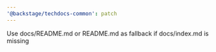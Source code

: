 ```yaml
---
'@backstage/techdocs-common': patch
---
```


Use docs/README.md or README.md as fallback if docs/index.md is missing
